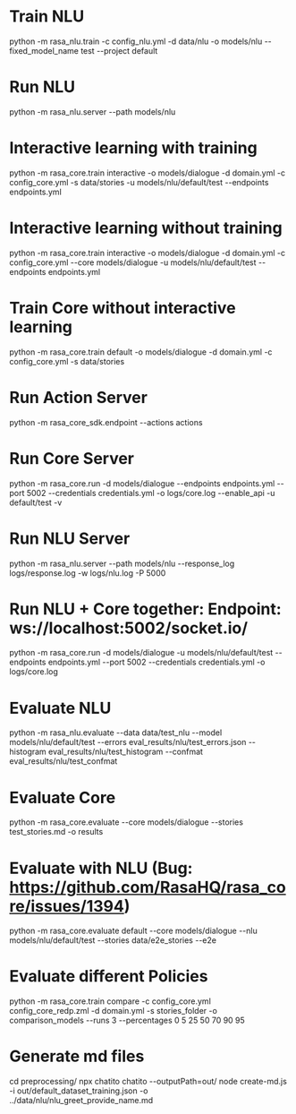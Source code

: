 # Train NLU
python -m rasa_nlu.train -c config_nlu.yml -d data/nlu -o models/nlu --fixed_model_name test --project default

# Run NLU
python -m rasa_nlu.server --path models/nlu

# Interactive learning with training
python -m rasa_core.train interactive -o models/dialogue -d domain.yml -c config_core.yml -s data/stories -u models/nlu/default/test --endpoints endpoints.yml

# Interactive learning without training
python -m rasa_core.train interactive -o models/dialogue -d domain.yml -c config_core.yml --core models/dialogue -u models/nlu/default/test --endpoints endpoints.yml

# Train Core without interactive learning
python -m rasa_core.train default -o models/dialogue -d domain.yml -c config_core.yml -s data/stories

# Run Action Server
python -m rasa_core_sdk.endpoint --actions actions

# Run Core Server
python -m rasa_core.run -d models/dialogue --endpoints endpoints.yml --port 5002 --credentials credentials.yml -o logs/core.log --enable_api -u default/test -v

# Run NLU Server
python -m rasa_nlu.server --path models/nlu --response_log logs/response.log -w logs/nlu.log -P 5000

# Run NLU + Core together: Endpoint: ws://localhost:5002/socket.io/
python -m rasa_core.run -d models/dialogue -u models/nlu/default/test --endpoints endpoints.yml --port 5002 --credentials credentials.yml -o logs/core.log

# Evaluate NLU
python -m rasa_nlu.evaluate --data data/test_nlu --model models/nlu/default/test --errors eval_results/nlu/test_errors.json --histogram eval_results/nlu/test_histogram --confmat eval_results/nlu/test_confmat

# Evaluate Core
python -m rasa_core.evaluate --core models/dialogue --stories test_stories.md -o results

# Evaluate with NLU (Bug: https://github.com/RasaHQ/rasa_core/issues/1394)
python -m rasa_core.evaluate default --core models/dialogue --nlu models/nlu/default/test --stories data/e2e_stories --e2e

# Evaluate different Policies
python -m rasa_core.train compare -c config_core.yml config_core_redp.zml -d domain.yml -s stories_folder -o comparison_models --runs 3 --percentages 0 5 25 50 70 90 95

# Generate md files
cd preprocessing/
npx chatito chatito --outputPath=out/
node create-md.js -i out/default_dataset_training.json -o ../data/nlu/nlu_greet_provide_name.md
